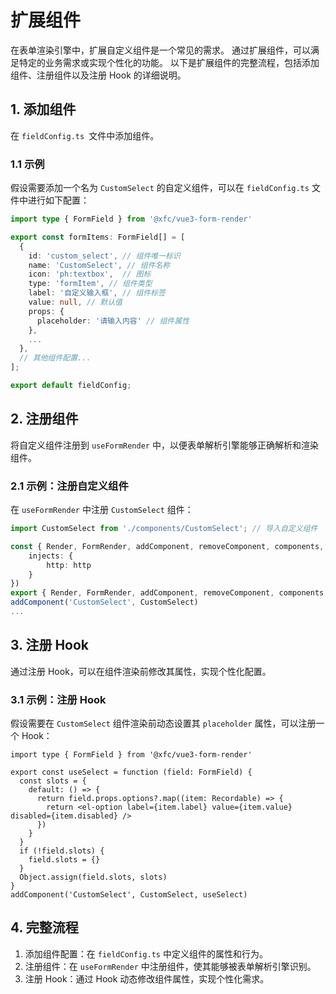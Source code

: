 # 扩展组件
在表单渲染引擎中，扩展自定义组件是一个常见的需求。
通过扩展组件，可以满足特定的业务需求或实现个性化的功能。
以下是扩展组件的完整流程，包括添加组件、注册组件以及注册 Hook 的详细说明。
## 1. 添加组件
在 `fieldConfig.ts `文件中添加组件。
### 1.1 示例
假设需要添加一个名为 `CustomSelect` 的自定义组件，可以在 `fieldConfig.ts` 文件中进行如下配置：
```typescript
import type { FormField } from '@xfc/vue3-form-render'

export const formItems: FormField[] = [
  {
    id: 'custom_select', // 组件唯一标识
    name: 'CustomSelect', // 组件名称
    icon: 'ph:textbox',  // 图标
    type: 'formItem', // 组件类型
    label: '自定义输入框', // 组件标签
    value: null, // 默认值
    props: {
      placeholder: '请输入内容' // 组件属性
    },
    ...
  },
  // 其他组件配置...
];

export default fieldConfig;
```
## 2. 注册组件
将自定义组件注册到 `useFormRender` 中，以便表单解析引擎能够正确解析和渲染组件。
### 2.1 示例：注册自定义组件
在 `useFormRender` 中注册 `CustomSelect` 组件：
```typescript
import CustomSelect from './components/CustomSelect'; // 导入自定义组件

const { Render, FormRender, addComponent, removeComponent, components, hooks } = useFormRender({
    injects: {
        http: http
    }
})
export { Render, FormRender, addComponent, removeComponent, components, hooks }
addComponent('CustomSelect', CustomSelect)
...
```
## 3. 注册 Hook
通过注册 Hook，可以在组件渲染前修改其属性，实现个性化配置。
### 3.1 示例：注册 Hook
假设需要在 `CustomSelect` 组件渲染前动态设置其 `placeholder` 属性，可以注册一个 Hook：
```tsx
import type { FormField } from '@xfc/vue3-form-render'

export const useSelect = function (field: FormField) {
  const slots = {
    default: () => {
      return field.props.options?.map((item: Recordable) => {
        return <el-option label={item.label} value={item.value} disabled={item.disabled} />
      })
    }
  }
  if (!field.slots) {
    field.slots = {}
  }
  Object.assign(field.slots, slots)
}
addComponent('CustomSelect', CustomSelect, useSelect)
```
## 4. 完整流程
1. 添加组件配置：在 `fieldConfig.ts` 中定义组件的属性和行为。
2. 注册组件：在 `useFormRender` 中注册组件，使其能够被表单解析引擎识别。
3. 注册 Hook：通过 Hook 动态修改组件属性，实现个性化需求。